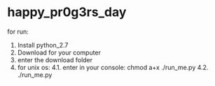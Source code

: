 happy_pr0g3rs_day
=================
for run:
1. Install python_2.7
2. Download for your computer
3. enter the download folder
4. for unix os:
4.1.    enter in your console: chmod a+x ./run_me.py
4.2.    ./run_me.py

